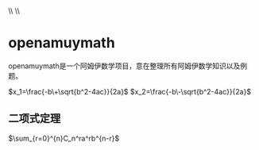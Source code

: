 <script type="text/javascript" async src="//cdn.bootcss.com/mathjax/2.7.0/MathJax.js?config=TeX-AMS-MML_HTMLorMML"></script>\\








<script type="text/javascript" async src="https://cdnjs.cloudflare.com/ajax/libs/mathjax/2.7.1/MathJax.js?config=TeX-MML-AM_CHTML"></script>\\



# openamuymath
openamuymath是一个阿姆伊数学项目，意在整理所有阿姆伊数学知识以及例题。


$x_1=\frac{-b\+\sqrt{b^2-4ac}}{2a}$
$x_2=\frac{-b\-\sqrt{b^2-4ac}}{2a}$



## 二项式定理
$\sum_{r=0}^{n}C_n^ra^rb^{n-r}$
